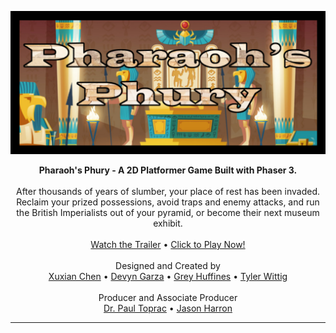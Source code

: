 <!-- Commented out line of code (line 6) made Pharaoh's Phury picture
into a clickable button that linked to the game.
Had issues successfully centering it on the webpage,
so reverted back to a static image with a clickable text link below it. -->

<!-- [![Pharaoh's Phury - a Phaser 3 Game](/images/titleCropped-Text.png)](https://twit96.github.io/PharaohsPhury_Phaser3/)   -->

<!-- Pharaoh's Phury -->
<!-- Game Title Image -->
![Pharaoh's Phury - a Phaser 3 Game](/images/titleCropped.png)
<p align="center">  
  <!-- Game Description -->
  <b>Pharaoh's Phury - A 2D Platformer Game Built with Phaser 3.</b>
  <br /><br />
  After thousands of years of slumber, your place of rest has been invaded. Reclaim your prized possessions, avoid traps and enemy attacks, and run the British Imperialists out of your pyramid, or become their next museum exhibit.
  <br /><br />
  <!-- Links -->
  <a href="https://youtu.be/IQX4wJzflHA" target="_blank">Watch the Trailer</a>
  •
  <a href="https://twit96.github.io/PharaohsPhury_Phaser3/" target="_blank">Click to Play Now!</a>
  <br /><br />
  Designed and Created by
  <br />
  <a href="https://www.linkedin.com/in/xuxian-chen-81b648b5/" target="_blank">Xuxian Chen</a>
  •
  <a href="https://www.linkedin.com/in/devyn-garza-858541160/" target="_blank">Devyn Garza</a>
  •
  <a href="https://www.linkedin.com/in/grey-huffines-45364a137/" target="_blank">Grey Huffines</a>
  •
  <a href="https://www.linkedin.com/in/tylerwittig/" target="_blank">Tyler Wittig</a>
  <br /><br />
  Producer and Associate Producer
  <br />
  <a href="https://www.linkedin.com/in/paultoprac/" target="_blank">Dr. Paul Toprac</a>
  •
  <a href="https://www.linkedin.com/in/jason-harron-a5ba06b/" target="_blank">Jason Harron</a>
</p>

---
